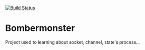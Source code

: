 [![Build Status](https://github.com/cardoso010/bombermonster/workflows/CI/badge.svg?branch=main)](https://github.com/cardoso010/bombermonster/actions)

# Bombermonster

Project used to learning about socket, channel, state's process... 
